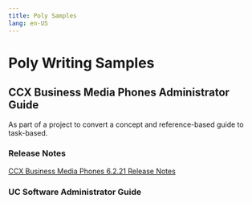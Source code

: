 ```yaml
---
title: Poly Samples
lang: en-US
---
```


# Poly Writing Samples

## CCX Business Media Phones Administrator Guide

As part of a project to convert a concept and reference-based guide to task-based.

### Release Notes

[CCX Business Media Phones 6.2.21 Release Notes](https://support.polycom.com/content/dam/polycom-support/products/voice/ccx-phones/release-notes/en/ccx-release-notes-6-2-21.pdf)

### UC Software Administrator Guide
